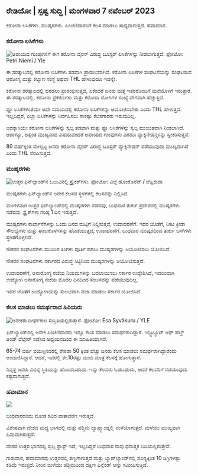 ## ರೇಡಿಯೋ \| ಸ್ಪಷ್ಟ ಸುದ್ದಿ \| ಮಂಗಳವಾರ 7 ನವೆಂಬರ್ 2023

ಕರೋನಾ ಲಸಿಕೆಗಳು. ಮುಷ್ಕರಗಳು. ಪಿಂಚಣಿದಾರರಿಗೆ ಕೆಲಸ ಮಾಡಲು ಸಾಧ್ಯವಾಗುತ್ತದೆ. ಹವಾಮಾನ.

### ಕರೋನಾ ಲಸಿಕೆಗಳು

![ಅಪಾಯದ ಗುಂಪುಗಳಿಗೆ ಈಗ ಕರೋನಾ ವೈರಸ್ ವಿರುದ್ಧ ಬೂಸ್ಟರ್ ಲಸಿಕೆಗಳನ್ನು ನೀಡಲಾಗುತ್ತದೆ. ಫೋಟೋ: Petri Niemi / Yle](https://images.cdn.yle.fi/image/upload/c_crop,h_2266,w_4027,x_0,y_0/ar_1.7777777777777777,c_fill,g_faces/wh_620,wh_620,wh_6751q_auto:eco/f_auto/fl_lossy/v1675253861/39-99789363046bc0166b4)

ಈ ಶರತ್ಕಾಲದಲ್ಲಿ ಕರೋನಾ ಲಸಿಕೆಗಳು ತಡವಾಗಿ ಪ್ರಾರಂಭವಾಗಿವೆ. ಕರೋನಾ ಲಸಿಕೆಗಳ ಸಂಘಟನೆಯನ್ನು ಸಂಘಟಿಸುವ ಆರೋಗ್ಯ ಮತ್ತು ಕಲ್ಯಾಣ ಸಂಸ್ಥೆ ಅಥವಾ THL ಹೇಳುವುದೂ ಇದನ್ನೇ.

ಕರೋನಾ ಶರತ್ಕಾಲದಲ್ಲಿ ಹರಡಲು ಪ್ರಾರಂಭಿಸುತ್ತದೆ, ಏಕೆಂದರೆ ಜನರು ಮತ್ತೆ ಇತರರೊಂದಿಗೆ ಮನೆಯೊಳಗೆ ಇರುತ್ತಾರೆ. ಈ ಶರತ್ಕಾಲದಲ್ಲಿ, ಕರೋನಾ ಪ್ರಕರಣಗಳು ಮತ್ತು ಕರೋನಾ ರೋಗಿಗಳ ಸಂಖ್ಯೆ ವೇಗವಾಗಿ ಹೆಚ್ಚುತ್ತಿದೆ.

ಫ್ಲೂ ಲಸಿಕೆಗಳಂತೆಯೇ ಅದೇ ಸಮಯದಲ್ಲಿ ಕರೋನಾ ಲಸಿಕೆಗಳನ್ನು ಆಯೋಜಿಸಬೇಕು ಎಂದು THL ಹೇಳುತ್ತದೆ. ಇಲ್ಲದಿದ್ದರೆ, ಎಲ್ಲಾ ಲಸಿಕೆಗಳನ್ನು ನಿರ್ವಹಿಸಲು ಸಾಕಷ್ಟು ಕೆಲಸಗಾರರು ಇರುವುದಿಲ್ಲ.

ಅದಕ್ಕಾಗಿಯೇ ಕರೋನಾ ಲಸಿಕೆಗಳನ್ನು ಸ್ವಲ್ಪ ತಡವಾಗಿ ಮತ್ತು ಫ್ಲೂ ಲಸಿಕೆಗಳನ್ನು ಸ್ವಲ್ಪ ಮುಂಚಿತವಾಗಿ ನೀಡಲಾಗಿದೆ. ಆದಾಗ್ಯೂ, ಅತ್ಯಂತ ಮುಖ್ಯವಾದ ವಿಷಯವೆಂದರೆ ಅಪಾಯದ ಗುಂಪುಗಳು ಎರಡೂ ವ್ಯಾಕ್ಸಿನೇಷನ್ಗಳನ್ನು ಸ್ವೀಕರಿಸುತ್ತವೆ.

80 ವರ್ಷಕ್ಕಿಂತ ಮೇಲ್ಪಟ್ಟ ಜನರು ಕರೋನಾ ವೈರಸ್ ವಿರುದ್ಧ ಬೂಸ್ಟರ್ ವ್ಯಾಕ್ಸಿನೇಷನ್ ಪಡೆಯುವುದು ಮುಖ್ಯವಾಗಿದೆ ಎಂದು THL ನೆನಪಿಸುತ್ತದೆ.

### ಮುಷ್ಕರಗಳು

![ಉತ್ತರ ಫಿನ್‌ಲ್ಯಾಂಡ್‌ನ ಓಲುವಿನಲ್ಲಿ ಸ್ಟ್ರೈಕರ್‌ಗಳು. ಫೋಟೋ: ವಿಲ್ಲೆ ಹೊಂಕೊನೆನ್ / ಲೆಹ್ಟಿಕುವಾ](https://images.cdn.yle.fi/image/upload/c_crop,h_2880,w_5120,x_0,y_533/ar_1.77777777777777777,c_fill.0,hp_10,hp_6q_auto:eco/f_auto/fl_lossy/v1699368229/39-11968696549f7933eb81)

ಮುಷ್ಕರಗಳು ಫಿನ್‌ಲ್ಯಾಂಡ್‌ನ ಅನೇಕ ಕೆಲಸದ ಸ್ಥಳಗಳಲ್ಲಿ ಕೆಲಸವನ್ನು ನಿಲ್ಲಿಸಿವೆ.

ಮಂಗಳವಾರ ಉತ್ತರ ಫಿನ್‌ಲ್ಯಾಂಡ್‌ನಲ್ಲಿ ಮುಷ್ಕರಗಳು ನಡೆದವು, ಬುಧವಾರ ತುರ್ಕು ಪ್ರದೇಶದಲ್ಲಿ ಮುಷ್ಕರಗಳು ನಡೆದವು. ಸ್ಟ್ರೈಕ್‌ಗಳು ಗರಿಷ್ಠ 1 ದಿನ ಇರುತ್ತದೆ.

ಮುಷ್ಕರಗಳು ಕಾರ್ಖಾನೆಗಳನ್ನು ಒಂದು ದಿನದ ಮಟ್ಟಿಗೆ ನಿಲ್ಲಿಸುತ್ತವೆ, ಉದಾಹರಣೆಗೆ. ಇದರ ಜೊತೆಗೆ, ನಿಕಟ ಕ್ರೀಡಾ ಸೌಲಭ್ಯಗಳು ಮತ್ತು ಈಜುಕೊಳಗಳನ್ನು ಹೊಡೆಯುತ್ತದೆ, ಉದಾಹರಣೆಗೆ. ಬುಧವಾರ ಮುಷ್ಕರದಿಂದ ತುರ್ಕು ಬಸ್‌ಗಳು ಸ್ಥಗಿತಗೊಳ್ಳಲಿವೆ.

ನೌಕರರ ಸಂಘಟನೆಗಳು ಮುಂದಿನ ತಿಂಗಳು ಪೂರ್ತಿ ಹಗಲು ಮುಷ್ಕರಗಳನ್ನು ಆಯೋಜಿಸಲು ಯೋಜಿಸಿವೆ.

ನೌಕರರ ಸಂಘಟನೆಗಳು ಸರ್ಕಾರದ ವಿರುದ್ಧ ಸಿಟ್ಟಿನಿಂದ ಮುಷ್ಕರಗಳನ್ನು ಆಯೋಜಿಸುತ್ತವೆ.

ಉದಾಹರಣೆಗೆ, ಅನಾರೋಗ್ಯ ರಜೆಯ ನಿಯಮಗಳನ್ನು ಬದಲಾಯಿಸಲು ಸರ್ಕಾರ ಉದ್ದೇಶಿಸಿದೆ, ಇದರಿಂದಾಗಿ ಉದ್ಯೋಗಿ ಅನಾರೋಗ್ಯ ರಜೆಯ ಮೊದಲ ದಿನದಿಂದ ಸಂಬಳವನ್ನು ಪಡೆಯುವುದಿಲ್ಲ.

ಇದರ ಜೊತೆಗೆ ಉದ್ಯೋಗಿಯನ್ನು ಸುಲಭವಾಗಿ ವಜಾ ಮಾಡಲು ಸರ್ಕಾರ ಯೋಜಿಸಿದೆ.

### ಕೆಲಸ ಮಾಡಲು ಸಮರ್ಥರಾದ ಹಿರಿಯರು

![ಅನೇಕರು ದೀರ್ಘಕಾಲ ಸುಸ್ಥಿತಿಯಲ್ಲಿರುತ್ತಾರೆ. ಫೋಟೋ: Esa Syväkuru / YLE](https://images.cdn.yle.fi/image/upload/c_crop,h_3375,w_6000,x_0,y_47/ar_1.77777777777777777,c_fill,g6777,c_fill,g1_faces.q_auto:eco/f_auto/fl_lossy/v1568642672/39-5915475d7f9625891ee)

ಫಿನ್‌ಲ್ಯಾಂಡ್‌ನಲ್ಲಿ ಅನೇಕ ಪಿಂಚಣಿದಾರರು ಇನ್ನೂ ಕೆಲಸ ಮಾಡಲು ಸಮರ್ಥರಾಗಿದ್ದಾರೆ. ಇನ್ಸ್ಟಿಟ್ಯೂಟ್ ಆಫ್ ಹೆಲ್ತ್ ಅಂಡ್ ವೆಲ್ಫೇರ್ ನಡೆಸಿದ ಅಧ್ಯಯನದಿಂದ ಈ ಮಾಹಿತಿಯಾಗಿದೆ.

65-74 ವರ್ಷ ವಯಸ್ಸಿನವರಲ್ಲಿ ಶೇಕಡಾ 50 ಕ್ಕಿಂತ ಹೆಚ್ಚು ಜನರು ಕೆಲಸ ಮಾಡಲು ಸಮರ್ಥರಾಗಿದ್ದಾರೆಂದು ಅಂದಾಜಿಸಿದ್ದಾರೆ. ಆದರೆ, ಇವರಲ್ಲಿ ಶೇ.10ರಷ್ಟು ಮಂದಿ ಮಾತ್ರ ಕೆಲಸಕ್ಕೆ ಹೋಗುತ್ತಾರೆ.

ನಿವೃತ್ತ ಜನರು ವಿಭಿನ್ನ ಸ್ಥಿತಿಯನ್ನು ಹೊಂದಬಹುದು. ಇನ್ನು ಕೆಲವರು ಓಡಬಹುದು, ಆದರೆ ಕೆಲವರಿಗೆ ನಡೆಯುವುದು ಕಷ್ಟವಾಗುತ್ತದೆ.

### ಹವಾಮಾನ

![](https://images.cdn.yle.fi/image/upload/c_crop,h_1080,w_1919,x_0,y_0/ar_1.7777777777777777,c_fill,g_faces,h_675,w_co_120f_auto/fl_lossy/v1699373925/39-1197270654a63406a4f5)

ಬುಧವಾರದಂದು ಮೋಡ ಕವಿದ ವಾತಾವರಣ ಇರುತ್ತದೆ.

ವಿಶೇಷವಾಗಿ ದೇಶದ ಮಧ್ಯ ಭಾಗದಲ್ಲಿ ಮತ್ತು ಪಶ್ಚಿಮ ಲ್ಯಾಪ್ಲ್ಯಾಂಡ್ನಲ್ಲಿ ಮಳೆಯಾಗುತ್ತದೆ. ಮಳೆಯು ಮುಖ್ಯವಾಗಿ ಹಿಮವಾಗಿರುತ್ತದೆ.

ದೇಶದ ಉತ್ತರ ಭಾಗದಲ್ಲಿ ಸ್ವಲ್ಪ ಫ್ರಾಸ್ಟ್ ಇದೆ, ಇಲ್ಲದಿದ್ದರೆ ಬುಧವಾರ ನಾವು ಧನಾತ್ಮಕ ಬದಿಯಲ್ಲಿರುತ್ತೇವೆ.

ಗುರುವಾರ, ಹವಾಮಾನವು ಉತ್ತರದಲ್ಲಿ ತಣ್ಣಗಾಗುತ್ತದೆ ಮತ್ತು ಲ್ಯಾಪ್‌ಲ್ಯಾಂಡ್‌ನಲ್ಲಿ ಶೂನ್ಯಕ್ಕಿಂತ 10 ಡಿಗ್ರಿಗಳಷ್ಟು ಕಡಿಮೆ ಇರುತ್ತದೆ. ನೀರಿನ ಮಳೆಯು ಪಶ್ಚಿಮದಿಂದ ದಕ್ಷಿಣ ಫಿನ್ಲೆಂಡ್ ಅನ್ನು ಸಮೀಪಿಸುತ್ತಿದೆ.